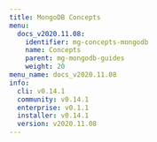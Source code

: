 ```yaml
---
title: MongoDB Concepts
menu:
  docs_v2020.11.08:
    identifier: mg-concepts-mongodb
    name: Concepts
    parent: mg-mongodb-guides
    weight: 20
menu_name: docs_v2020.11.08
info:
  cli: v0.14.1
  community: v0.14.1
  enterprise: v0.1.1
  installer: v0.14.1
  version: v2020.11.08
---
```


